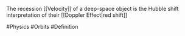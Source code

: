 The recession [[Velocity]] of a deep-space object is the Hubble shift interpretation of their [[Doppler Effect|red shift]]

#Physics #Orbits #Definition 